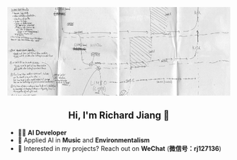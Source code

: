<p align="center">
  <img src="GitHub-Banner.png" alt="GitHub-Banner" width="1000" height="200"/>
</p>

<h2 align="center">Hi, I'm Richard Jiang 👋</h2>

- 👨‍💻 **AI Developer**
- 🎨 Applied AI in **Music** and **Environmentalism**
- 📧 Interested in my projects? Reach out on **WeChat** (**微信号：rj127136**)
